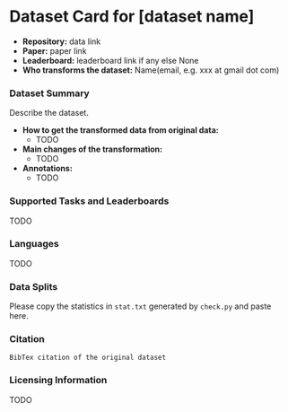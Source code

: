 # Dataset Card for [dataset name]

- **Repository:** data link
- **Paper:** paper link
- **Leaderboard:** leaderboard link if any else None
- **Who transforms the dataset:** Name(email, e.g. xxx at gmail dot com)

### Dataset Summary

Describe the dataset.

- **How to get the transformed data from original data:** 
  - TODO
- **Main changes of the transformation:**
  - TODO
- **Annotations:**
  - TODO

### Supported Tasks and Leaderboards

TODO

### Languages

TODO

### Data Splits

Please copy the statistics in `stat.txt` generated by `check.py` and paste here.

### Citation

```
BibTex citation of the original dataset
```

### Licensing Information

TODO